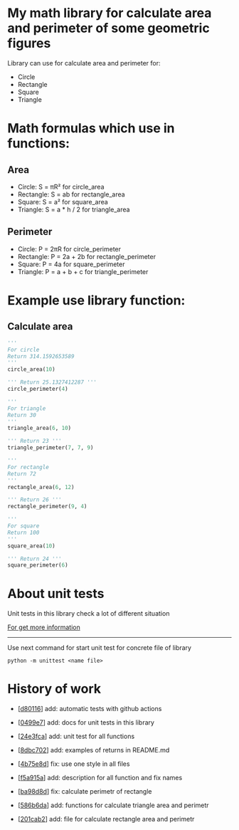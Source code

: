# My math library for calculate area and perimeter of some geometric figures

Library can use for calculate area and perimeter for:  
- Circle  
- Rectangle  
- Square  
- Triangle  

# Math formulas which use in functions:
## Area
- Circle: S = πR²           for circle_area
- Rectangle: S = ab         for rectangle_area
- Square: S = a²            for square_area
- Triangle: S = a * h / 2   for triangle_area

## Perimeter
- Circle: P = 2πR           for circle_perimeter
- Rectangle: P = 2a + 2b    for rectangle_perimeter
- Square: P = 4a            for square_perimeter
- Triangle: P = a + b + c   for triangle_perimeter

# Example use library function:

## Calculate area
```python
'''
For circle
Return 314.1592653589
'''
circle_area(10)

''' Return 25.1327412287 '''
circle_perimeter(4)

'''
For triangle
Return 30
'''
triangle_area(6, 10)

''' Return 23 '''
triangle_perimeter(7, 7, 9)

'''
For rectangle
Return 72
'''
rectangle_area(6, 12)

''' Return 26 '''
rectangle_perimeter(9, 4)

'''
For square
Return 100
'''
square_area(10)

''' Return 24 '''
square_perimeter(6)
```

# About unit tests

Unit tests in this library check a lot of different situation

[For get more information](tests.pdf)

___

 Use next command for start unit test for concrete file of library

`python -m unittest <name file>`

# History of work
- [[d80116](https://github.com/itmo-coder/geometric_lib_fork/commit/d8011695c5ec0061fb839ac5766b73b422fece4c)] add: automatic tests with github actions

- [[0499e7](https://github.com/itmo-coder/geometric_lib_fork/commit/0499e7af98f1d5373eb746417c1b1d95986eb602)] add: docs for unit tests in this library

- [[24e3fca](https://github.com/itmo-coder/geometric_lib_fork/commit/24e3fcafd3cf951e431bc7c93831a6cb9866bdbd)] add: unit test for all functions

- [[8dbc702](https://github.com/itmo-coder/geometric_lib_fork/tree/8dbc702512914a38746887ff7fcc0e7fa6669fd5)] add: examples of returns in README.md

- [[4b75e8d](https://github.com/itmo-coder/geometric_lib_fork/tree/4b75e8d343704df927ded1658fb99009a94968fb)] fix: use one style in all files

- [[f5a915a](https://github.com/itmo-coder/geometric_lib_fork/tree/f5a915ab1a760668251c3e50d5b30f14fb5eb70c)] add: description for all function and fix names

- [[ba98d8d](https://github.com/itmo-coder/geometric_lib_fork/tree/ba98d8d99032d9beee83558f505919ad219f4622)] fix: calculate perimetr of rectangle

- [[586b6da](https://github.com/itmo-coder/geometric_lib_fork/tree/586b6da25c268a0002b860dcdee1e89d6d586824)] add: functions for calculate triangle area and perimetr

- [[201cab2](https://github.com/itmo-coder/geometric_lib_fork/tree/201cab27083eb43ac003b53db7406185303d14f4)] add: file for calculate rectangle area and perimetr

